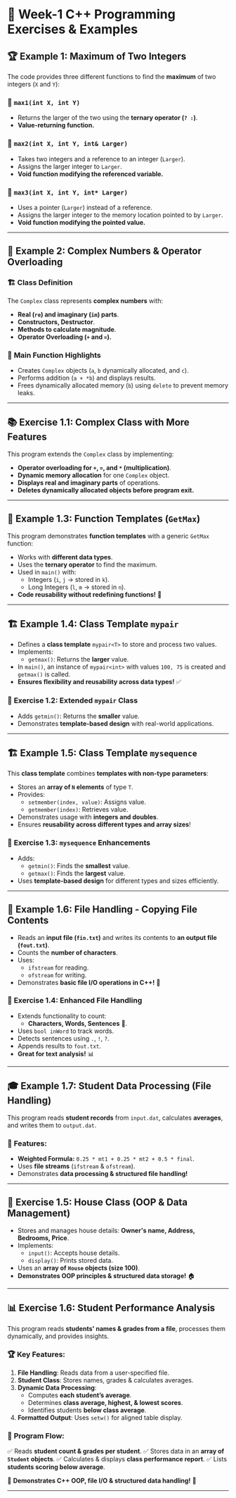 # 📌 Week-1 C++ Programming Exercises & Examples

## 🏆 Example 1: Maximum of Two Integers

The code provides three different functions to find the **maximum** of two integers (`X` and `Y`):

### 🔹 `max1(int X, int Y)`
- Returns the larger of the two using the **ternary operator (`? :`)**.
- **Value-returning function.**

### 🔹 `max2(int X, int Y, int& Larger)`
- Takes two integers and a reference to an integer (`Larger`).
- Assigns the larger integer to `Larger`.
- **Void function modifying the referenced variable.**

### 🔹 `max3(int X, int Y, int* Larger)`
- Uses a pointer (`Larger`) instead of a reference.
- Assigns the larger integer to the memory location pointed to by `Larger`.
- **Void function modifying the pointed value.**

---

## 🔢 Example 2: Complex Numbers & Operator Overloading

### 🏗 **Class Definition**
The `Complex` class represents **complex numbers** with:
- **Real (`re`) and imaginary (`im`) parts**.
- **Constructors, Destructor**.
- **Methods to calculate magnitude**.
- **Operator Overloading (`+` and `=`).**

### 🔹 **Main Function Highlights**
- Creates `Complex` objects (`a`, `b` dynamically allocated, and `c`).
- Performs addition (`a + *b`) and displays results.
- Frees dynamically allocated memory (`b`) using `delete` to prevent memory leaks.

---

## 📚 Exercise 1.1: Complex Class with More Features
This program extends the `Complex` class by implementing:
- **Operator overloading for `+`, `=`, and `*` (multiplication)**.
- **Dynamic memory allocation** for one `Complex` object.
- **Displays real and imaginary parts** of operations.
- **Deletes dynamically allocated objects before program exit.**

---

## 🚀 Example 1.3: Function Templates (`GetMax`)
This program demonstrates **function templates** with a generic `GetMax` function:
- Works with **different data types**.
- Uses the **ternary operator** to find the maximum.
- Used in `main()` with:
  - Integers (`i`, `j` → stored in `k`).
  - Long Integers (`l`, `m` → stored in `n`).
- **Code reusability without redefining functions!** 🎯

---

## 🏗 Example 1.4: Class Template `mypair`
- Defines a **class template** `mypair<T>` to store and process two values.
- Implements:
  - `getmax()`: Returns the **larger** value.
- In `main()`, an instance of `mypair<int>` with values `100, 75` is created and `getmax()` is called.
- **Ensures flexibility and reusability across data types!** ✅

### 📌 **Exercise 1.2: Extended `mypair` Class**
- Adds `getmin()`: Returns the **smaller** value.
- Demonstrates **template-based design** with real-world applications.

---

## 🏗 Example 1.5: Class Template `mysequence`
This **class template** combines **templates with non-type parameters**:
- Stores an **array of `N` elements** of type `T`.
- Provides:
  - `setmember(index, value)`: Assigns value.
  - `getmember(index)`: Retrieves value.
- Demonstrates usage with **integers and doubles**.
- Ensures **reusability across different types and array sizes**!

### 📌 **Exercise 1.3: `mysequence` Enhancements**
- Adds:
  - `getmin()`: Finds the **smallest** value.
  - `getmax()`: Finds the **largest** value.
- Uses **template-based design** for different types and sizes efficiently.

---

## 📂 Example 1.6: File Handling - Copying File Contents
- Reads an **input file (`fin.txt`)** and writes its contents to **an output file (`fout.txt`)**.
- Counts the **number of characters**.
- Uses:
  - `ifstream` for reading.
  - `ofstream` for writing.
- Demonstrates **basic file I/O operations in C++!** 📝

### 📌 **Exercise 1.4: Enhanced File Handling**
- Extends functionality to count:
  - **Characters, Words, Sentences** 📖.
- Uses `bool inWord` to track words.
- Detects sentences using `.`, `!`, `?`.
- Appends results to `fout.txt`.
- **Great for text analysis!** 📊

---

## 🎓 Example 1.7: Student Data Processing (File Handling)
This program reads **student records** from `input.dat`, calculates **averages**, and writes them to `output.dat`.

### 🔹 **Features**:
- **Weighted Formula:** `0.25 * mt1 + 0.25 * mt2 + 0.5 * final`.
- Uses **file streams** (`ifstream` & `ofstream`).
- Demonstrates **data processing & structured file handling!**

---

## 🏡 Exercise 1.5: House Class (OOP & Data Management)
- Stores and manages house details: **Owner's name, Address, Bedrooms, Price**.
- Implements:
  - `input()`: Accepts house details.
  - `display()`: Prints stored data.
- Uses an **array of `House` objects (size 100)**.
- **Demonstrates OOP principles & structured data storage!** 🏠

---

## 📊 Exercise 1.6: Student Performance Analysis
This program reads **students' names & grades from a file**, processes them dynamically, and provides insights.

### 🏆 **Key Features:**
1. **File Handling**: Reads data from a user-specified file.
2. **Student Class**: Stores names, grades & calculates averages.
3. **Dynamic Data Processing**:
   - Computes **each student’s average**.
   - Determines **class average, highest, & lowest scores**.
   - Identifies students **below class average**.
4. **Formatted Output**: Uses `setw()` for aligned table display.

### 📌 **Program Flow:**
✅ Reads **student count & grades per student**.
✅ Stores data in an **array of `Student` objects**.
✅ Calculates & displays **class performance report**.
✅ Lists **students scoring below average**.

🎯 **Demonstrates C++ OOP, file I/O & structured data handling!** 🚀

---
